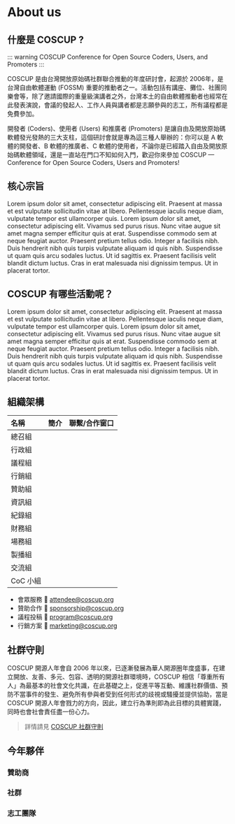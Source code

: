 # About us

## 什麼是 COSCUP ?

::: warning COSCUP
Conference for Open Source Coders, Users, and Promoters
:::

COSCUP 是由台灣開放原始碼社群聯合推動的年度研討會，起源於 2006年，是台灣自由軟體運動 (FOSSM) 重要的推動者之一。活動包括有講座、攤位、社團同樂會等，除了邀請國際的重量級演講者之外，台灣本土的自由軟體推動者也經常在此發表演說，會議的發起人、工作人員與講者都是志願參與的志工，所有議程都是免費參加。

開發者 (Coders)、使用者 (Users) 和推廣者 (Promoters) 是讓自由及開放原始碼軟體發光發熱的三大支柱，這個研討會就是專為這三種人舉辦的：你可以是 A 軟體的開發者、B 軟體的推廣者、C 軟體的使用者，不論你是已經踏入自由及開放原始碼軟體領域，還是一直站在門口不知如何入門，歡迎你來參加 COSCUP — Conference for Open Source Coders, Users and Promoters!

## 核心宗旨

Lorem ipsum dolor sit amet, consectetur adipiscing elit. Praesent at massa et est vulputate sollicitudin vitae at libero. Pellentesque iaculis neque diam, vulputate tempor est ullamcorper quis. Lorem ipsum dolor sit amet, consectetur adipiscing elit. Vivamus sed purus risus. Nunc vitae augue sit amet magna semper efficitur quis at erat. Suspendisse commodo sem at neque feugiat auctor. Praesent pretium tellus odio. Integer a facilisis nibh. Duis hendrerit nibh quis turpis vulputate aliquam id quis nibh. Suspendisse ut quam quis arcu sodales luctus. Ut id sagittis ex. Praesent facilisis velit blandit dictum luctus. Cras in erat malesuada nisi dignissim tempus. Ut in placerat tortor.

## COSCUP 有哪些活動呢？

Lorem ipsum dolor sit amet, consectetur adipiscing elit. Praesent at massa et est vulputate sollicitudin vitae at libero. Pellentesque iaculis neque diam, vulputate tempor est ullamcorper quis. Lorem ipsum dolor sit amet, consectetur adipiscing elit. Vivamus sed purus risus. Nunc vitae augue sit amet magna semper efficitur quis at erat. Suspendisse commodo sem at neque feugiat auctor. Praesent pretium tellus odio. Integer a facilisis nibh. Duis hendrerit nibh quis turpis vulputate aliquam id quis nibh. Suspendisse ut quam quis arcu sodales luctus. Ut id sagittis ex. Praesent facilisis velit blandit dictum luctus. Cras in erat malesuada nisi dignissim tempus. Ut in placerat tortor.

## 組織架構

|     名稱      |      簡介     | 聯繫/合作窗口 |
| :------------ | :-----------: | ------------- |
| 總召組        |               |               |
| 行政組        |               |               |
| 議程組        |               |               |
| 行銷組        |               |               |
| 贊助組        |               |               |
| 資訊組        |               |               |
| 紀錄組        |               |               |
| 財務組        |               |               |
| 場務組        |               |               |
| 製播組        |               |               |
| 交流組        |               |               |
| CoC 小組      |               |               |

- 會眾服務 :email: attendee@coscup.org
- 贊助合作 :email: sponsorship@coscup.org
- 議程投稿 :email: program@coscup.org
- 行銷方案 :email: marketing@coscup.org

## 社群守則

COSCUP 開源人年會自 2006 年以來，已逐漸發展為華人開源圈年度盛事，在建立開放、友善、多元、包容、透明的開源社群環境時，COSCUP 相信「尊重所有人」為最基本的社會文化共識，在此基礎之上，促進平等互動、維護社群價值、預防不當事件的發生、避免所有參與者受到任何形式的歧視或騷擾並提供協助，當是 COSCUP 開源人年會戮力的方向，因此，建立行為準則即為此目標的具體實踐，同時也會社會責任盡一份心力。

> 詳情請見 [COSCUP 社群守則](https://hackmd.io/@coscup/cococo-zh)

## 今年夥伴

### 贊助商

### 社群

### 志工團隊



